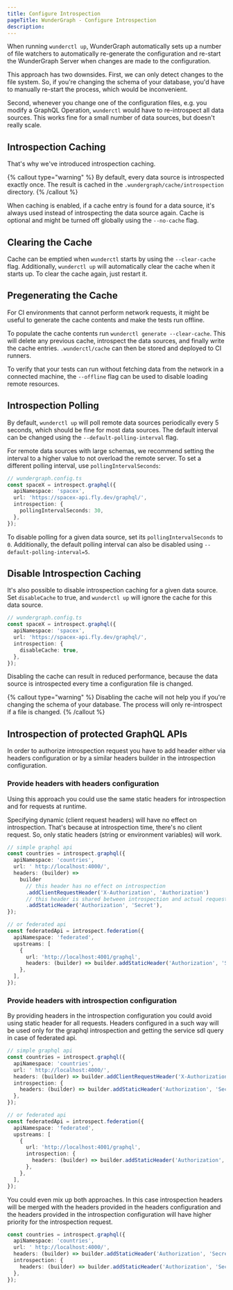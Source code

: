 ```yaml
---
title: Configure Introspection
pageTitle: WunderGraph - Configure Introspection
description:
---
```


When running `wunderctl up`,
WunderGraph automatically sets up a number of file watchers to automatically re-generate the configuration and re-start the WunderGraph Server when changes are made to the configuration.

This approach has two downsides.
First, we can only detect changes to the file system.
So, if you're changing the schema of your database,
you'd have to manually re-start the process,
which would be inconvenient.

Second, whenever you change one of the configuration files,
e.g. you modify a GraphQL Operation,
`wunderctl` would have to re-introspect all data sources.
This works fine for a small number of data sources,
but doesn't really scale.

## Introspection Caching

That's why we've introduced introspection caching.

{% callout type="warning" %}
By default, every data source is introspected exactly once.
The result is cached in the `.wundergraph/cache/introspection` directory.
{% /callout %}

When caching is enabled, if a cache entry is found for a data source,
it's always used instead of introspecting the data source again. Cache is
optional and might be turned off globally using the `--no-cache` flag.

## Clearing the Cache

Cache can be emptied when `wunderctl` starts by using the `--clear-cache`
flag. Additionally, `wunderctl up` will automatically clear the cache
when it starts up. To clear the cache again, just restart it.

## Pregenerating the Cache

For CI environments that cannot perform network requests, it might be
useful to generate the cache contents and make the tests run offline.

To populate the cache contents run `wunderctl generate --clear-cache`.
This will delete any previous cache, introspect the data sources, and
finally write the cache entries. `.wunderctl/cache` can then be stored
and deployed to CI runners.

To verify that your tests can run without fetching data from the network
in a connected machine, the `--offline` flag can be used to disable loading
remote resources.

## Introspection Polling

By default, `wunderctl up` will poll remote data sources periodically every 5 seconds,
which should be fine for most data sources. The default interval can be changed using
the `--default-polling-interval` flag.

For remote data sources with large schemas,
we recommend setting the interval to a higher value to not overload the remote server.
To set a different polling interval, use `pollingIntervalSeconds`:

```typescript
// wundergraph.config.ts
const spaceX = introspect.graphql({
  apiNamespace: 'spacex',
  url: 'https://spacex-api.fly.dev/graphql/',
  introspection: {
    pollingIntervalSeconds: 30,
  },
});
```

To disable polling for a given data source, set its `pollingIntervalSeconds` to `0`. Additionally,
the default polling interval can also be disabled using `--default-polling-interval=5`.

## Disable Introspection Caching

It's also possible to disable introspection caching for a given data source.
Set `disableCache` to true, and `wunderctl up` will ignore the cache for this data source.

```typescript
// wundergraph.config.ts
const spaceX = introspect.graphql({
  apiNamespace: 'spacex',
  url: 'https://spacex-api.fly.dev/graphql/',
  introspection: {
    disableCache: true,
  },
});
```

Disabling the cache can result in reduced performance,
because the data source is introspected every time a configuration file is changed.

{% callout type="warning" %}
Disabling the cache will not help you if you're changing the schema of your database.
The process will only re-introspect if a file is changed.
{% /callout %}

## Introspection of protected GraphQL APIs

In order to authorize introspection request you have to add header either via headers configuration or by a similar headers builder in the introspection configuration.

### Provide headers with headers configuration

Using this approach you could use the same static headers for introspection and for requests at runtime.

Specifying dynamic (client request headers) will have no effect on introspection.
That's because at introspection time, there's no client request.
So, only static headers (string or environment variables) will work.

```typescript
// simple graphql api
const countries = introspect.graphql({
  apiNamespace: 'countries',
  url: ' http://localhost:4000/',
  headers: (builder) =>
    builder
      // this header has no effect on introspection
      .addClientRequestHeader('X-Authorization', 'Authorization')
      // this header is shared between introspection and actual requests
      .addStaticHeader('Authorization', 'Secret'),
});

// or federated api
const federatedApi = introspect.federation({
  apiNamespace: 'federated',
  upstreams: [
    {
      url: 'http://localhost:4001/graphql',
      headers: (builder) => builder.addStaticHeader('Authorization', 'Secret'),
    },
  ],
});
```

### Provide headers with introspection configuration

By providing headers in the introspection configuration you could avoid using static header for all requests.
Headers configured in a such way will be used only for the graphql introspection and getting the service sdl query in case of federated api.

```typescript
// simple graphql api
const countries = introspect.graphql({
  apiNamespace: 'countries',
  url: ' http://localhost:4000/',
  headers: (builder) => builder.addClientRequestHeader('X-Authorization', 'Authorization'),
  introspection: {
    headers: (builder) => builder.addStaticHeader('Authorization', 'Secret'),
  },
});

// or federated api
const federatedApi = introspect.federation({
  apiNamespace: 'federated',
  upstreams: [
    {
      url: 'http://localhost:4001/graphql',
      introspection: {
        headers: (builder) => builder.addStaticHeader('Authorization', 'Secret'),
      },
    },
  ],
});
```

You could even mix up both approaches.
In this case introspection headers will be merged with the headers provided in the headers configuration and the headers provided in the introspection configuration will have higher priority for the introspection request.

```typescript
const countries = introspect.graphql({
  apiNamespace: 'countries',
  url: ' http://localhost:4000/',
  headers: (builder) => builder.addStaticHeader('Authorization', 'Secret One'),
  introspection: {
    headers: (builder) => builder.addStaticHeader('Authorization', 'Secret Two'),
  },
});
```

